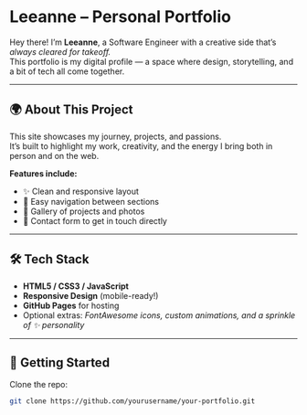 #  Leeanne – Personal Portfolio  

Hey there! I’m **Leeanne**, a Software Engineer with a creative side that’s *always cleared for takeoff.*  
This portfolio is my digital profile — a space where design, storytelling, and a bit of tech all come together.  

---

## 🌍 About This Project  

This site showcases my journey, projects, and passions.  
It’s built to highlight my work, creativity, and the energy I bring both in person and on the web.  

**Features include:**  
- ✨ Clean and responsive layout  
- 🧭 Easy navigation between sections  
- 📸 Gallery of projects and photos  
- 💬 Contact form to get in touch directly  

---

## 🛠️ Tech Stack  

- **HTML5 / CSS3 / JavaScript**  
- **Responsive Design** (mobile-ready!)  
- **GitHub Pages** for hosting  
- Optional extras: *FontAwesome icons, custom animations, and a sprinkle of ✨ personality*  

---

## 🚀 Getting Started  

Clone the repo:  
```bash
git clone https://github.com/yourusername/your-portfolio.git
